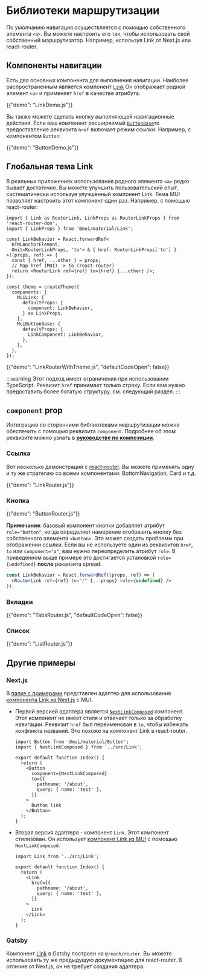 

# Библиотеки маршрутизации <meta data-oversett="" data-original-text="Routing libraries">

<p class="description">По умолчанию навигация осуществляется с помощью собственного элемента <code>&lt;a&gt;</code>. Вы можете настроить его так, чтобы использовать свой собственный маршрутизатор. Например, используя Link от Next.js или react-router.</p>

## Компоненты навигации <meta data-oversett="" data-original-text="Navigation components">

Есть два основных компонента для выполнения навигации. Наиболее распространенным является компонент [`Link`](/material-ui/react-link/) Он отображает родной элемент `<a>` и применяет `href` в качестве атрибута.

{{"demo": "LinkDemo.js"}}

Вы также можете сделать кнопку выполняющей навигационные действия. Если ваш компонент расширяемый [`ButtonBase`](/material-ui/api/button-base/)то предоставление реквизита `href` включает режим ссылки. Например, с компонентом `Button`:

{{"demo": "ButtonDemo.js"}}

## Глобальная тема Link <meta data-oversett="" data-original-text="Global theme Link">

В реальных приложениях использования родного элемента `<a>` редко бывает достаточно. Вы можете улучшить пользовательский опыт, систематически используя улучшенный компонент Link. Тема MUI позволяет настроить этот компонент один раз. Например, с помощью react-router:

```tsx
import { Link as RouterLink, LinkProps as RouterLinkProps } from 'react-router-dom';
import { LinkProps } from '@mui/material/Link';

const LinkBehavior = React.forwardRef<
  HTMLAnchorElement,
  Omit<RouterLinkProps, 'to'> & { href: RouterLinkProps['to'] }
>((props, ref) => {
  const { href, ...other } = props;
  // Map href (MUI) -> to (react-router)
  return <RouterLink ref={ref} to={href} {...other} />;
});

const theme = createTheme({
  components: {
    MuiLink: {
      defaultProps: {
        component: LinkBehavior,
      } as LinkProps,
    },
    MuiButtonBase: {
      defaultProps: {
        LinkComponent: LinkBehavior,
      },
    },
  },
});
```

{{"demo": "LinkRouterWithTheme.js", "defaultCodeOpen": false}}

:::warning
Этот подход имеет ограничения при использовании TypeScript. Реквизит `href` принимает только строку. Если вам нужно предоставить более богатую структуру, см. следующий раздел.
:::

## `component` prop <meta data-oversett="" data-original-text="component prop">

Интеграцию со сторонними библиотеками маршрутизации можно обеспечить с помощью реквизита `component`. Подробнее об этом реквизите можно узнать в [**руководстве по композиции**](/material-ui/guides/composition/#component-prop).

### Ссылка <meta data-oversett="" data-original-text="Link">

Вот несколько демонстраций с [react-router](https://github.com/remix-run/react-router). Вы можете применять одну и ту же стратегию со всеми компонентами: BottomNavigation, Card и т.д.

{{"demo": "LinkRouter.js"}}

### Кнопка <meta data-oversett="" data-original-text="Button">

{{"demo": "ButtonRouter.js"}}

**Примечание**: базовый компонент кнопки добавляет атрибут `role="button"`, когда определяет намерение отобразить кнопку без собственного элемента `<button>`. Это может создать проблемы при отображении ссылки. Если вы не используете один из реквизитов `href`, `to` или `component="a"`, вам нужно переопределить атрибут `role`. В приведенном выше примере это достигается установкой `role={undefined}` **после** реквизита spread.

```jsx
const LinkBehavior = React.forwardRef((props, ref) => (
  <RouterLink ref={ref} to="/" {...props} role={undefined} />
));
```

### Вкладки <meta data-oversett="" data-original-text="Tabs">

{{"demo": "TabsRouter.js", "defaultCodeOpen": false}}

### Список <meta data-oversett="" data-original-text="List">

{{"demo": "ListRouter.js"}}

## Другие примеры <meta data-oversett="" data-original-text="More examples">

### Next.js <meta data-oversett="" data-original-text="Next.js">

В [папке с примерами](https://github.com/mui/material-ui/tree/HEAD/examples/nextjs-with-typescript) представлен адаптер для использования [компонента Link из Next.js](https://nextjs.org/docs/api-reference/next/link) с MUI.

-   Первой версией адаптера является [`NextLinkComposed`](https://github.com/mui/material-ui/blob/HEAD/examples/nextjs-with-typescript/src/Link.tsx) компонент. Этот компонент не имеет стиля и отвечает только за обработку навигации. Реквизит `href` был переименован в `to`, чтобы избежать конфликта названий. Это похоже на компонент Link в react-router.
    
    ```tsx
    import Button from '@mui/material/Button';
    import { NextLinkComposed } from '../src/Link';
    
    export default function Index() {
      return (
        <Button
          component={NextLinkComposed}
          to={{
            pathname: '/about',
            query: { name: 'test' },
          }}
        >
          Button link
        </Button>
      );
    }
    ```
    
-   Вторая версия адаптера - компонент `Link`. Этот компонент стилизован. Он использует [компонент Link из MUI](/material-ui/react-link/) с помощью `NextLinkComposed`.
    
    ```tsx
    import Link from '../src/Link';
    
    export default function Index() {
      return (
        <Link
          href={{
            pathname: '/about',
            query: { name: 'test' },
          }}
        >
          Link
        </Link>
      );
    }
    ```
    

### Gatsby <meta data-oversett="" data-original-text="Gatsby">

Компонент [Link](https://www.gatsbyjs.com/docs/linking-between-pages/) в Gatsby построен на `@reach/router`. Вы можете использовать ту же предыдущую документацию для react-router. В отличие от Next.js, он не требует создания адаптера.
